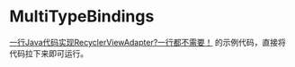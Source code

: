 # MultiTypeBindings

[一行Java代码实现RecyclerViewAdapter?一行都不需要！](https://blog.csdn.net/mq2553299/article/details/79661821)
的示例代码，直接将代码拉下来即可运行。

